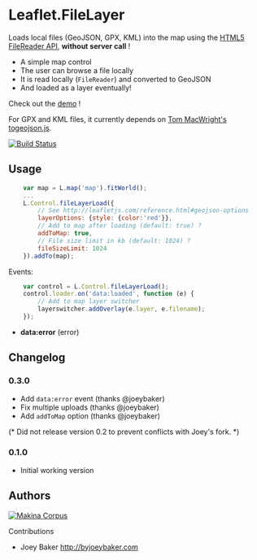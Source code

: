 Leaflet.FileLayer
=================

Loads local files (GeoJSON, GPX, KML) into the map using the [HTML5 FileReader API](http://caniuse.com/filereader), **without server call** !

* A simple map control
* The user can browse a file locally
* It is read locally (``FileReader``) and converted to GeoJSON
* And loaded as a layer eventually!

Check out the [demo](http://makinacorpus.github.com/Leaflet.FileLayer/) !

For GPX and KML files, it currently depends on [Tom MacWright's togeojson.js](https://github.com/tmcw/togeojson).

[![Build Status](https://travis-ci.org/makinacorpus/Leaflet.FileLayer.png?branch=master)](https://travis-ci.org/makinacorpus/Leaflet.FileLayer)

Usage
-----

```javascript
    var map = L.map('map').fitWorld();
    ...
    L.Control.fileLayerLoad({
        // See http://leafletjs.com/reference.html#geojson-options
        layerOptions: {style: {color:'red'}},
        // Add to map after loading (default: true) ?
        addToMap: true,
        // File size limit in kb (default: 1024) ?
        fileSizeLimit: 1024
    }).addTo(map);
```

Events:

```javascript
    var control = L.Control.fileLayerLoad();
    control.loader.on('data:loaded', function (e) {
        // Add to map layer switcher
        layerswitcher.addOverlay(e.layer, e.filename);
    });
```

* **data:error** (error)

Changelog
---------

### 0.3.0 ###

* Add `data:error` event (thanks @joeybaker)
* Fix multiple uploads (thanks @joeybaker)
* Add `addToMap` option (thanks @joeybaker)

(* Did not release version 0.2 to prevent conflicts with Joey's fork. *)

### 0.1.0 ###

* Initial working version

Authors
-------

[![Makina Corpus](http://depot.makina-corpus.org/public/logo.gif)](http://makinacorpus.com)

Contributions

* Joey Baker http://byjoeybaker.com
